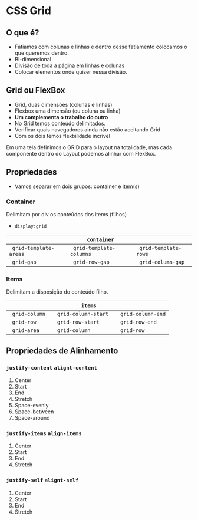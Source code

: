 
# CSS Grid 
## O que é?

- Fatiamos com colunas e linhas e dentro desse fatiamento colocamos o que queremos dentro.
- Bi-dimensional
- Divisão de toda a página em linhas e colunas
- Colocar elementos onde quiser nessa divisão.

## Grid ou FlexBox

- Grid, duas dimensões (colunas e linhas)
- Flexbox uma dimensão (ou coluna ou linha)
- **Um complementa o trabalho do outro**
- No Grid temos conteúdo delimitados.
- Verificar quais navegadores ainda não estão aceitando Grid
- Com os dois temos flexbilidade incrível

Em uma tela definimos o GRID para o layout na totalidade, mas cada componente dentro do Layout podemos alinhar com FlexBox.

## Propriedades

- Vamos separar em dois grupos: container e item(s)

### Container
Delimitam por div os conteúdos dos items (filhos)
- `display:grid`

<table>
    <th colspan=3> <code> container</code></th>
    <tbody>
    <tr>
    <td> <code> grid-template-areas</code></td>
    <td> <code> grid-template-columns</code></td>
    <td> <code> grid-template-rows</code></td>
    </tr>      
    <tr>
    <td> <code> grid-gap</code></td>
    <td> <code> grid-row-gap</code></td>
    <td> <code> grid-column-gap</code></td>
    </tr>      
    </tbody>
</table>

### Items
Delimitam a disposição do conteúdo filho.

<table>
    <th colspan=3> <code> items</code></th>
    <tbody>
    <tr>
    <td> <code> grid-column </code></td>
    <td> <code> grid-column-start </code></td>
    <td> <code> grid-column-end</code></td>
    </tr>      
    <tr>
    <td> <code> grid-row</code></td>
    <td> <code> grid-row-start</code></td>
    <td> <code> grid-row-end</code></td>
    </tr>      
     <tr>
    <td> <code> grid-area</code></td>
    <td> <code> grid-column</code></td>
    <td> <code> grid-row</code></td>
    </tr>  
    </tbody>
</table>

## Propriedades de Alinhamento
### `justify-content` `alignt-content`
1. Center
2. Start
3. End
4. Stretch
5. Space-evenly
6. Space-between
7. Space-around

### `justify-items` `align-items`
1. Center
2. Start
3. End
4. Stretch

### `justify-self`  `alignt-self`
1. Center
2. Start
3. End
4. Stretch
